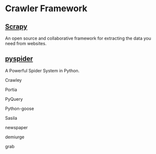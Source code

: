 # Crawler Framework

## [Scrapy](https://scrapy.org/)

An open source and collaborative framework for extracting the data you need from websites.

## [pyspider](http://docs.pyspider.org/en/latest/)

A Powerful Spider System in Python.

Crawley

Portia

PyQuery

Python-goose

Sasila

newspaper

demiurge

grab

